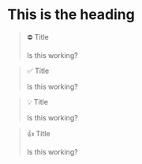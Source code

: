 <script>
  import callouts from "remark-emoji-callout";
</script>

# This is the heading

> ⛔ Title
>
> Is this working?

> ✅ Title
>
> Is this working?

> 💡 Title
>
> Is this working?

> 👍 Title
>
> Is this working?
